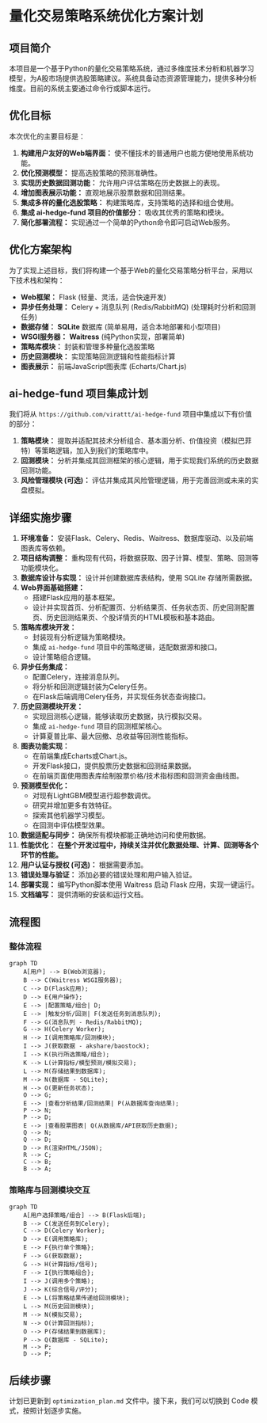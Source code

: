 # 量化交易策略系统优化方案计划

## 项目简介

本项目是一个基于Python的量化交易策略系统，通过多维度技术分析和机器学习模型，为A股市场提供选股策略建议。系统具备动态资源管理能力，提供多种分析维度。目前的系统主要通过命令行或脚本运行。

## 优化目标

本次优化的主要目标是：

1.  **构建用户友好的Web端界面：** 使不懂技术的普通用户也能方便地使用系统功能。
2.  **优化预测模型：** 提高选股策略的预测准确性。
3.  **实现历史数据回测功能：** 允许用户评估策略在历史数据上的表现。
4.  **增加图表展示功能：** 直观地展示股票数据和回测结果。
5.  **集成多样的量化选股策略：** 构建策略库，支持策略的选择和组合使用。
6.  **集成 ai-hedge-fund 项目的价值部分：** 吸收其优秀的策略和模块。
7.  **简化部署流程：** 实现通过一个简单的Python命令即可启动Web服务。

## 优化方案架构

为了实现上述目标，我们将构建一个基于Web的量化交易策略分析平台，采用以下技术栈和架构：

*   **Web框架：** Flask (轻量、灵活，适合快速开发)
*   **异步任务处理：** Celery + 消息队列 (Redis/RabbitMQ) (处理耗时分析和回测任务)
*   **数据存储：** **SQLite** 数据库 (简单易用，适合本地部署和小型项目)
*   **WSGI服务器：** **Waitress** (纯Python实现，部署简单)
*   **策略库模块：** 封装和管理多种量化选股策略
*   **历史回测模块：** 实现策略回测逻辑和性能指标计算
*   **图表展示：** 前端JavaScript图表库 (Echarts/Chart.js)

## ai-hedge-fund 项目集成计划

我们将从 `https://github.com/virattt/ai-hedge-fund` 项目中集成以下有价值的部分：

1.  **策略模块：** 提取并适配其技术分析组合、基本面分析、价值投资（模拟巴菲特）等策略逻辑，加入到我们的策略库中。
2.  **回测模块：** 分析并集成其回测框架的核心逻辑，用于实现我们系统的历史数据回测功能。
3.  **风险管理模块 (可选)：** 评估并集成其风险管理逻辑，用于完善回测或未来的实盘模拟。

## 详细实施步骤

1.  **环境准备：** 安装Flask、Celery、Redis、Waitress、数据库驱动、以及前端图表库等依赖。
2.  **项目结构调整：** 重构现有代码，将数据获取、因子计算、模型、策略、回测等功能模块化。
3.  **数据库设计与实现：** 设计并创建数据库表结构，使用 SQLite 存储所需数据。
4.  **Web界面基础搭建：**
    *   搭建Flask应用的基本框架。
    *   设计并实现首页、分析配置页、分析结果页、任务状态页、历史回测配置页、历史回测结果页、个股详情页的HTML模板和基本路由。
5.  **策略库模块开发：**
    *   封装现有分析逻辑为策略模块。
    *   集成 `ai-hedge-fund` 项目中的策略逻辑，适配数据源和接口。
    *   设计策略组合逻辑。
6.  **异步任务集成：**
    *   配置Celery，连接消息队列。
    *   将分析和回测逻辑封装为Celery任务。
    *   在Flask后端调用Celery任务，并实现任务状态查询接口。
7.  **历史回测模块开发：**
    *   实现回测核心逻辑，能够读取历史数据，执行模拟交易。
    *   集成 `ai-hedge-fund` 项目的回测框架核心。
    *   计算夏普比率、最大回撤、总收益等回测性能指标。
8.  **图表功能实现：**
    *   在前端集成Echarts或Chart.js。
    *   开发Flask接口，提供股票历史数据和回测结果数据。
    *   在前端页面使用图表库绘制股票价格/技术指标图和回测资金曲线图。
9.  **预测模型优化：**
    *   对现有LightGBM模型进行超参数调优。
    *   研究并增加更多有效特征。
    *   探索其他机器学习模型。
    *   在回测中评估模型效果。
10. **数据适配与同步：** 确保所有模块都能正确地访问和使用数据。
11. **性能优化：** **在整个开发过程中，持续关注并优化数据处理、计算、回测等各个环节的性能。**
12. **用户认证与授权 (可选)：** 根据需要添加。
13. **错误处理与验证：** 添加必要的错误处理和用户输入验证。
14. **部署实现：** 编写Python脚本使用 Waitress 启动 Flask 应用，实现一键运行。
15. **文档编写：** 提供清晰的安装和运行文档。

## 流程图

### 整体流程

```mermaid
graph TD
    A[用户] --> B(Web浏览器);
    B --> C(Waitress WSGI服务器);
    C --> D(Flask应用);
    D --> E{用户操作};
    E --> |配置策略/组合| D;
    E --> |触发分析/回测| F(发送任务到消息队列);
    F --> G(消息队列 - Redis/RabbitMQ);
    G --> H(Celery Worker);
    H --> I(调用策略库/回测模块);
    I --> J(获取数据 - akshare/baostock);
    I --> K(执行所选策略/组合);
    K --> L(计算指标/模型预测/模拟交易);
    L --> M(存储结果到数据库);
    M --> N(数据库 - SQLite);
    H --> O(更新任务状态);
    O --> G;
    E --> |查看分析结果/回测结果| P(从数据库查询结果);
    P --> N;
    P --> D;
    E --> |查看股票图表| Q(从数据库/API获取历史数据);
    Q --> N;
    Q --> D;
    D --> R(渲染HTML/JSON);
    R --> C;
    C --> B;
    B --> A;
```

### 策略库与回测模块交互

```mermaid
graph TD
    A[用户选择策略/组合] --> B(Flask后端);
    B --> C(发送任务到Celery);
    C --> D(Celery Worker);
    D --> E(调用策略库);
    E --> F{执行单个策略};
    F --> G(获取数据);
    G --> H(计算指标/信号);
    F --> I{执行策略组合};
    I --> J(调用多个策略);
    J --> K(综合信号/评分);
    E --> L(将策略结果传递给回测模块);
    L --> M(历史回测模块);
    M --> N(模拟交易);
    N --> O(计算回测指标);
    O --> P(存储结果到数据库);
    P --> Q(数据库 - SQLite);
    M --> P;
    D --> P;
```

## 后续步骤

计划已更新到 `optimization_plan.md` 文件中。接下来，我们可以切换到 Code 模式，按照计划逐步实施。